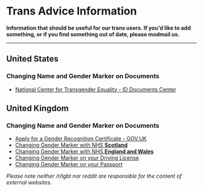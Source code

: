 # Trans Advice Information

**Information that should be useful for our trans users. If you'd like to add something, or if you find something out of date, please modmail us.**

---

## United States

### Changing Name and Gender Marker on Documents
* [National Center for Transgender Equality - ID Documents Center](https://transequality.org/documents)

## United Kingdom

### Changing Name and Gender Marker on Documents
* [Apply for a Gender Recognition Certificate - GOV.UK](https://www.gov.uk/apply-gender-recognition-certificate)
* [Changing Gender Marker with NHS **Scotland**](https://www.whatdotheyknow.com/request/214361/response/524297/attach/html/3/2014%2005%2026%20FOI%20INFO%202014%20000084%20Changing%20Patient%20s%20Gender.doc.html)
* [Changing Gender Marker with NHS **England and Wales**](http://uktrans.info/attachments/article/60/PDS_NHAIS_chapter7.pdf)
* [Changing Gender Marker on your Driving License](http://uktrans.info/legislation/41-name-and-gender-record-changes/63-your-photocard-driving-licence-explained)
* [Changing Gender Marker on your Passport](https://www.gov.uk/government/uploads/system/uploads/attachment_data/file/251703/Applying_for_a_passport_additional_information.PDF)

*Please note neither /r/lgbt nor reddit are responsible for the content of external websites.*